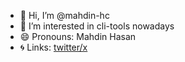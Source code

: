 - 👋 Hi, I’m @mahdin-hc
- 👀 I’m interested in cli-tools nowadays 
- 😄 Pronouns: Mahdin Hasan
- 🌀 Links: 
     [twitter/x](https://x.com/mahdin_hc)
